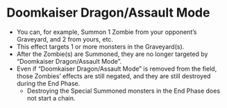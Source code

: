 # Doomkaiser Dragon/Assault Mode

*   You can, for example, Summon 1 Zombie from your opponent’s Graveyard, and 2 from yours, etc.
*   This effect targets 1 or more monsters in the Graveyard(s).
*   After the Zombie(s) are Summoned, they are no longer targeted by “Doomkaiser Dragon/Assault Mode”.
*   Even if “Doomkaiser Dragon/Assault Mode” is removed from the field, those Zombies’ effects are still negated, and they are still destroyed during the End Phase.
    *   Destroying the Special Summoned monsters in the End Phase does not start a chain.
